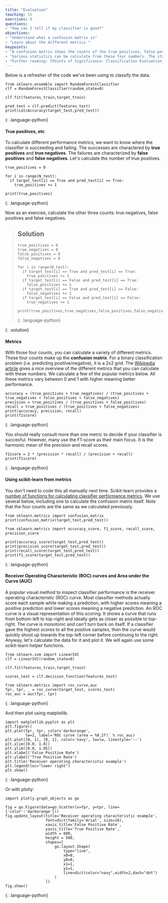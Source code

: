 ```yaml
---
title: "Evaluation"
teaching: 15
exercises: 0
questions:
- "How can I tell if my classifier is good?"
objectives:
- "Understand what a confusion matrix is"
- "Learn about the different metrics "
keypoints:
- "A confusion matrix shows the counts of the true positives, false positives, true negatives and false negatives that the classifier gives."
- "Various statistics can be calculate from these four numbers. The statistic to use depends on what errors you want to minimize."
- "Further reading: [Points of Significance: Classification Evaluation](https://www.nature.com/articles/nmeth.3945)"
---
```


Below is a refresher of the code we've been using to classify the data.

~~~
from sklearn.ensemble import RandomForestClassifier
clf = RandomForestClassifier(random_state=0)

clf.fit(features_train,target_train)

pred_test = clf.predict(features_test)
print(calcAccuracy(target_test,pred_test))
~~~
{: .language-python}

#### True positives, etc

To calculate different performance metrics, we want to know where the classifier is succeeding and failing. The successes are charactered by **true positives** and **true negatives**. The failures are characterized by **false positives** and **false negatives**. Let's calculate the number of true positives.

~~~
true_positives = 0

for i in range(N_test):
  if target_test[i] == True and pred_test[i] == True:
    true_positives += 1

print(true_positives)
~~~
{: .language-python}

Now as an exercise, calculate the other three counts: true negatives, false positives and false negatives.

> ## Solution
> 
> ~~~
> true_positives = 0
> true_negatives = 0
> false_positives = 0
> false_negatives = 0
> 
> for i in range(N_test):
>   if target_test[i] == True and pred_test[i] == True:
>     true_positives += 1
>   if target_test[i] == False and pred_test[i] == True:
>     false_positives += 1
>   if target_test[i] == True and pred_test[i] == False:
>     false_negatives += 1
>   if target_test[i] == False and pred_test[i] == False:
>     true_negatives += 1
>     
> print(true_positives,true_negatives,false_positives,false_negatives)
> ~~~
> {: .language-python}
> 
{: .solution}

#### Metrics

With those four counts, you can calculate a variety of different metrics. These four counts make up the **confusion matrix**. For a binary classification problem (i.e. predicting positive/negative), it is a 2x2 grid. The [Wikipedia article](https://en.wikipedia.org/wiki/Confusion_matrix) gives a nice overview of the different metrics that you can calculate with these numbers. We calculate a few of the popular metrics below. All these metrics vary between 0 and 1 with higher meaning better performance.

~~~
accuracy = (true_positives + true_negatives) / (true_positives + true_negatives + false_positives + false_negatives)
precision = true_positives / (true_positives + false_positives)
recall = true_positives / (true_positives + false_negatives)
print(accuracy, precision, recall)
print(f1score)
~~~
{: .language-python}

You should really consult more than one metric to decide if your classifier is succesful. However, many use the F1-score as their main focus. It is the harmonic mean of the precision and recall scores.
~~~
f1score = 2 * (precision * recall) / (precision + recall)
print(f1score)
~~~
{: .language-python}

#### Using scikit-learn from metrics

You don't need to code this all manually next time. Scikit-learn provides a [number of functions for calculating classifier performance metrics](https://scikit-learn.org/stable/modules/classes.html#classification-metrics). We use several below, including one to calculate the confusion matrix itself. Note that the four counts are the same as we calculated previously.

~~~
from sklearn.metrics import confusion_matrix
print(confusion_matrix(target_test,pred_test))

from sklearn.metrics import accuracy_score, f1_score, recall_score, precision_score

print(accuracy_score(target_test,pred_test))
print(precision_score(target_test,pred_test))
print(recall_score(target_test,pred_test))
print(f1_score(target_test,pred_test))
~~~
{: .language-python}

#### Receiver Operating Characteristic (ROC) curves and Area under the Curve (AUC)

A popular visual method to inspect classifier performance is the receiver operating characteristic (ROC) curve. Most classifier methods actually score each sample while making a prediction, with higher scores meaning a positive prediction and lower scores meaning a negative prediction. An ROC curve is a visual representation of this scoring. It shows a curve that runs from bottom-left to top-right and ideally gets as closer as possible to top-right. The curve is monotonic and can't turn back on itself. If a classifier gave the highest scores to all the positive samples, then the curve would quickly shoot up towards the top-left corner before continuing to the right. Anyway, let's calculate the data for it and plot it. We will again use some scikit-learn helper functions.

~~~
from sklearn.svm import LinearSVC
clf = LinearSVC(random_state=0)

clf.fit(features_train,target_train)

scores_test = clf.decision_function(features_test)

from sklearn.metrics import roc_curve,auc
fpr, tpr, _ = roc_curve(target_test, scores_test)
roc_auc = auc(fpr, tpr)
~~~
{: .language-python}

And then plot using matplotlib.

~~~
import matplotlib.pyplot as plt
plt.figure()
plt.plot(fpr, tpr, color='darkorange',
         lw=2, label='ROC curve (area = %0.2f)' % roc_auc)
plt.plot([0, 1], [0, 1], color='navy', lw=lw, linestyle='--')
plt.xlim([0.0, 1.0])
plt.ylim([0.0, 1.05])
plt.xlabel('False Positive Rate')
plt.ylabel('True Positive Rate')
plt.title('Receiver operating characteristic example')
plt.legend(loc="lower right")
plt.show()
~~~
{: .language-python}

Or with plotly:

~~~
import plotly.graph_objects as go

fig = go.Figure(data=go.Scatter(x=fpr, y=tpr, line={'color':'darkorange'}))
fig.update_layout(title='Receiver operating characteristic example',
                  font=dict(family='Arial', size=16),
                  xaxis_title='False Positive Rate',
                  yaxis_title='True Positive Rate',
                  width = 600,
                  height = 500,
                  shapes=[
                      go.layout.Shape(
                          type="line",
                          x0=0,
                          y0=0,
                          x1=1,
                          y1=1,
                          line=dict(color="navy",width=2,dash="dot")
                      )
                  ])
fig.show()
~~~
{: .language-python}
